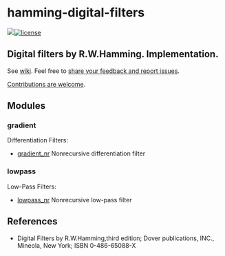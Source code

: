 # hamming-digital-filters
[![](https://img.shields.io/pypi/v/hamming-digital-filters?color=green)](https://pypi.org/project/hamming-digital-filters/)[![license](https://img.shields.io/badge/license-BSD-red.svg)](https://www.freebsd.org/doc/en/articles/bsdl-gpl/article.html)

## Digital filters by R.W.Hamming. Implementation.

See [wiki](https://github.com/vbotka/hamming-digital-filters/wiki). Feel free to [share your feedback and report issues](https://github.com/vbotka/hamming-digital-filters/issues).

[Contributions are welcome](https://github.com/firstcontributions/first-contributions).

## Modules

### gradient

Differentiation Filters:

* [gradient_nr](https://github.com/vbotka/hamming-digital-filters/wiki#gradientgradient_nr) Nonrecursive differentiation filter

### lowpass

Low-Pass Filters:

* [lowpass_nr](https://github.com/vbotka/hamming-digital-filters/wiki#lowpass_nr) Nonrecursive low-pass filter

## References

* Digital Filters by R.W.Hamming,third edition; Dover publications,
  INC., Mineola, New York; ISBN 0-486-65088-X
